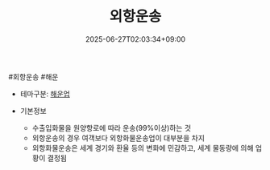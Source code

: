 ﻿---
title: "외항운송"
date: 2025-06-27T02:03:34+09:00
lastmod: 2025-06-27T02:03:34+09:00
type: docs
sidebar:
  open: true
weight: 9
---
<div style="display:none">
  <meta property="article:published_time" content="2025-06-26T17:03:34Z" />
  <meta property="article:modified_time" content="2025-06-26T17:03:34Z" />
</div>
#회항운송 #해운

- 테마구분: [해운업](/industry-study/해운업/)

- 기본정보
	- 수출입화물을 원양항로에 따라 운송(99%이상)하는 것
	- 외항운송의 경우 여객보다 외항화물운송업이 대부분을 차지
	- 외항화물운송은 세계 경기와 환율 등의 변화에 민감하고, 세계 물동량에 의해 업황이 결정됨
